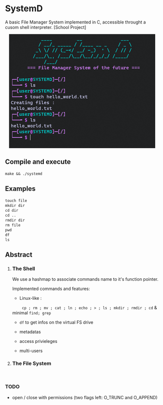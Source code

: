 # SystemD

A basic File Manager System implemented in C, accessible throught a cusom shell interpreter. [School Project]

<p align="center">
   <img src="assets/screenshot.png" alt="Screenshot">
</p>

## Compile and execute

```
make && ./systemd
```

## Examples
```
touch file
mkdir dir
cd dir
cd ..
rmdir dir
rm file
pwd
df
ls
```

## Abstract

1) ### The Shell
   
   We use a hashmap  to associate commands name to it's function pointer.
   
   Implemented commands and features: 
   
   - Linux-like :
   
           `cp ; rm ; mv ; cat ; ln ; echo ; > ; ls ; mkdir ; rmdir ; cd` & minimal `find; grep`
   
   - `df` to get infos on the virtual FS drive
   
   - metadatas
   
   - access privieleges
   
   - multi-users
     
     

2) ### The File System
   
       


### TODO

- open / close with permissions (two flags left: O\_TRUNC and O\_APPEND)

